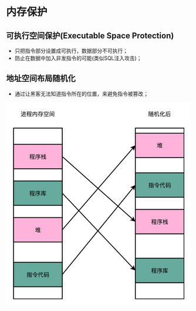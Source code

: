 # 内存保护

## 可执行空间保护(Executable Space Protection)

- 只把指令部分设置成可执行，数据部分不可执行；
- 防止在数据中加入非发指令的可能(类似SQL注入攻击)；

## 地址空间布局随机化

- 通过让黑客无法知道指令所在的位置，来避免指令被篡改；

![image](https://github.com/ingangi/blog/blob/master/img/mem_space_radom.jpeg)
